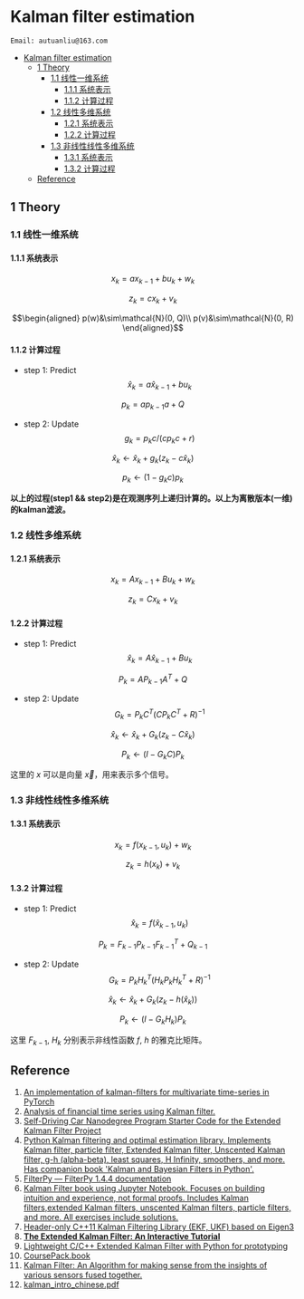 # Kalman filter estimation
```
Email: autuanliu@163.com
```

- [Kalman filter estimation](#kalman-filter-estimation)
    - [1 Theory](#1-theory)
        - [1.1 线性一维系统](#11-%E7%BA%BF%E6%80%A7%E4%B8%80%E7%BB%B4%E7%B3%BB%E7%BB%9F)
            - [1.1.1 系统表示](#111-%E7%B3%BB%E7%BB%9F%E8%A1%A8%E7%A4%BA)
            - [1.1.2 计算过程](#112-%E8%AE%A1%E7%AE%97%E8%BF%87%E7%A8%8B)
        - [1.2 线性多维系统](#12-%E7%BA%BF%E6%80%A7%E5%A4%9A%E7%BB%B4%E7%B3%BB%E7%BB%9F)
            - [1.2.1 系统表示](#121-%E7%B3%BB%E7%BB%9F%E8%A1%A8%E7%A4%BA)
            - [1.2.2 计算过程](#122-%E8%AE%A1%E7%AE%97%E8%BF%87%E7%A8%8B)
        - [1.3 非线性线性多维系统](#13-%E9%9D%9E%E7%BA%BF%E6%80%A7%E7%BA%BF%E6%80%A7%E5%A4%9A%E7%BB%B4%E7%B3%BB%E7%BB%9F)
            - [1.3.1 系统表示](#131-%E7%B3%BB%E7%BB%9F%E8%A1%A8%E7%A4%BA)
            - [1.3.2 计算过程](#132-%E8%AE%A1%E7%AE%97%E8%BF%87%E7%A8%8B)
    - [Reference](#reference)

## 1 Theory
### 1.1 线性一维系统
#### 1.1.1 系统表示
$$x_k=ax_{k-1}+bu_k+w_k$$

$$z_k=cx_k+v_k$$

$$\begin{aligned}
    p(w)&\sim\mathcal{N}(0, Q)\\
    p(v)&\sim\mathcal{N}(0, R)
\end{aligned}$$

#### 1.1.2 计算过程
* step 1: Predict
$$\hat{x}_k=a\hat{x}_{k-1}+bu_k$$

$$p_k=ap_{k-1}a + Q$$

* step 2: Update
$$g_k=p_k c/(cp_k c+r)$$

$$\hat{x}_k\leftarrow \hat{x}_k+g_k(z_k-c\hat{x}_k)$$

$$p_k\leftarrow (1-g_k c)p_k$$


**以上的过程(step1 && step2)是在观测序列上递归计算的。以上为离散版本(一维)的kalman滤波。**

### 1.2 线性多维系统
#### 1.2.1 系统表示
$$x_k=Ax_{k-1}+Bu_k+w_k$$

$$z_k=Cx_k+v_k$$

#### 1.2.2 计算过程
* step 1: Predict
$$\hat{x}_k=A\hat{x}_{k-1}+Bu_k$$

$$P_k=AP_{k-1}A^T+Q$$

* step 2: Update
$$G_k=P_k C^T(C{P_k} C^T+R)^{-1}$$

$$\hat{x}_k\leftarrow \hat{x}_k+G_k(z_k-C\hat{x}_k)$$

$$P_k\leftarrow (I-G_k C)P_k$$

这里的 $x$ 可以是向量 $\vec{x}$，用来表示多个信号。

### 1.3 非线性线性多维系统
#### 1.3.1 系统表示
$$x_k=f(x_{k-1},u_k)+w_k$$

$$z_k=h(x_k)+v_k$$

#### 1.3.2 计算过程
* step 1: Predict
$$\hat{x}_k=f(\hat{x}_{k-1},u_k)$$

$$P_k=F_{k-1}P_{k-1}F_{k-1}^T+Q_{k-1}$$

* step 2: Update
$$G_k=P_k H_k^T(H_k{P_k} H_k^T+R)^{-1}$$

$$\hat{x}_k\leftarrow \hat{x}_k+G_k(z_k-h(\hat{x}_k))$$

$$P_k\leftarrow (I-G_k H_k)P_k$$

这里 $F_{k-1}$, $H_k$ 分别表示非线性函数 $f$, $h$ 的雅克比矩阵。

## Reference
1. [An implementation of kalman-filters for multivariate time-series in PyTorch](https://github.com/strongio/torch-kalman)
2. [Analysis of financial time series using Kalman filter.](https://github.com/noureldien/TimeSeriesAnalysis)
3. [Self-Driving Car Nanodegree Program Starter Code for the Extended Kalman Filter Project](https://github.com/udacity/CarND-Extended-Kalman-Filter-Project)
4. [Python Kalman filtering and optimal estimation library. Implements Kalman filter, particle filter, Extended Kalman filter, Unscented Kalman filter, g-h (alpha-beta), least squares, H Infinity, smoothers, and more. Has companion book 'Kalman and Bayesian Filters in Python'.](https://github.com/rlabbe/filterpy)
5. [FilterPy — FilterPy 1.4.4 documentation](https://filterpy.readthedocs.io/en/latest/)
6. [Kalman Filter book using Jupyter Notebook. Focuses on building intuition and experience, not formal proofs. Includes Kalman filters,extended Kalman filters, unscented Kalman filters, particle filters, and more. All exercises include solutions.](https://github.com/rlabbe/Kalman-and-Bayesian-Filters-in-Python)
7. [Header-only C++11 Kalman Filtering Library (EKF, UKF) based on Eigen3](https://github.com/mherb/kalman)
8. [**The Extended Kalman Filter: An Interactive Tutorial**](https://home.wlu.edu/~levys/kalman_tutorial/)
9.  [Lightweight C/C++ Extended Kalman Filter with Python for prototyping](https://github.com/simondlevy/TinyEKF)
10. [CoursePack.book](http://www.cs.unc.edu/~tracker/media/pdf/SIGGRAPH2001_CoursePack_08.pdf)
11. [Kalman Filter: An Algorithm for making sense from the insights of various sensors fused together.](https://towardsdatascience.com/kalman-filter-an-algorithm-for-making-sense-from-the-insights-of-various-sensors-fused-together-ddf67597f35e)
12. [kalman_intro_chinese.pdf](https://www.cs.unc.edu/~welch/kalman/media/pdf/kalman_intro_chinese.pdf)